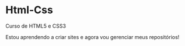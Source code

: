 # Html-Css
 Curso de HTML5 e CSS3

Estou aprendendo a criar sites e agora vou gerenciar meus repositórios!